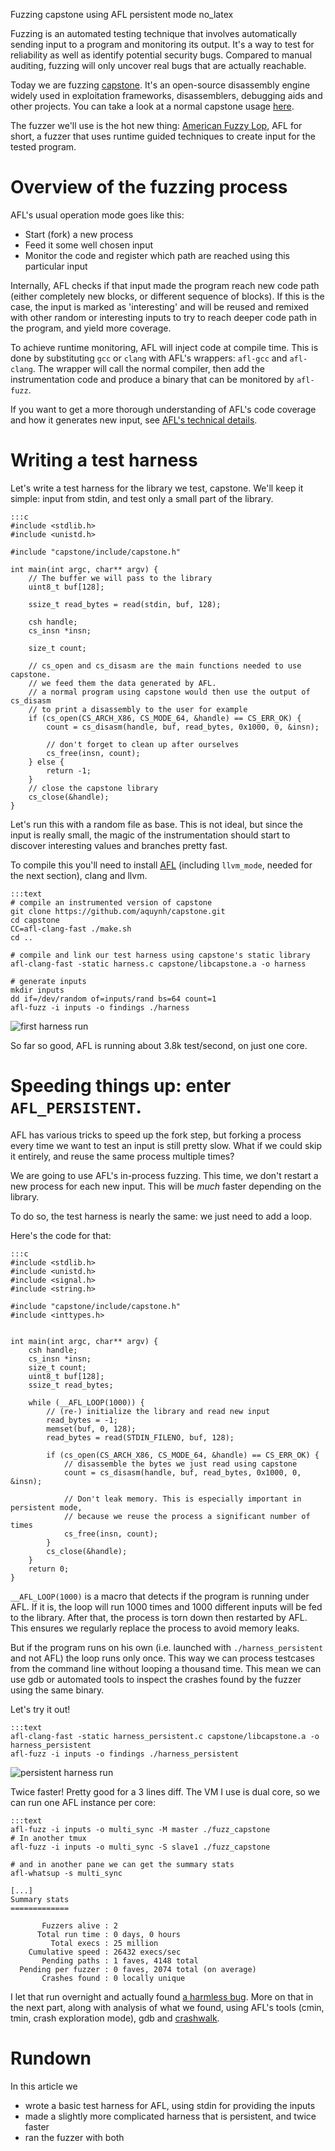 Fuzzing capstone using AFL persistent mode
no_latex

Fuzzing is an automated testing technique that involves automatically sending input to a program and monitoring its output. It's a way to test for reliability as well as identify potential security bugs. Compared to manual auditing, fuzzing will only uncover real bugs that are actually reachable. 

Today we are fuzzing [capstone](http://www.capstone-engine.org). It's an open-source disassembly engine widely used in exploitation frameworks, disassemblers, debugging aids and other projects. You can take a look at a normal capstone usage [here](http://www.capstone-engine.org/lang_c.html).

The fuzzer we'll use is the hot new thing: [American Fuzzy Lop](https://lcamtuf.coredump.cx/afl/), AFL for short, a fuzzer that uses runtime guided techniques to create input for the tested program.


# Overview of the fuzzing process
AFL's usual operation mode goes like this:

* Start (fork) a new process
* Feed it some well chosen input
* Monitor the code and register which path are reached using this particular input

Internally, AFL checks if that input made the program reach new code path (either completely new blocks, or different sequence of blocks). If this is the case, the input is marked as 'interesting' and will be reused and remixed with other random or interesting inputs to try to reach deeper code path in the program, and yield more coverage.

To achieve runtime monitoring, AFL will inject code at compile time. This is done by substituting `gcc` or `clang` with AFL's wrappers: `afl-gcc` and `afl-clang`. The wrapper will call the normal compiler, then add the instrumentation code and produce a binary that can be monitored by `afl-fuzz`.

If you want to get a more thorough understanding of AFL's code coverage and how it generates new input, see [AFL's technical details](http://lcamtuf.coredump.cx/afl/technical_details.txt).


# Writing a test harness
Let's write a test harness for the library we test, capstone. We'll keep it simple: input from stdin, and test only a small part of the library.


	:::c
	#include <stdlib.h>
	#include <unistd.h>
	
	#include "capstone/include/capstone.h"
	
	int main(int argc, char** argv) {
		// The buffer we will pass to the library
		uint8_t buf[128];
		
		ssize_t read_bytes = read(stdin, buf, 128);
		
		csh handle;
		cs_insn *insn;
		
		size_t count;
		
		// cs_open and cs_disasm are the main functions needed to use capstone.
		// we feed them the data generated by AFL.
		// a normal program using capstone would then use the output of cs_disasm
		// to print a disassembly to the user for example
		if (cs_open(CS_ARCH_X86, CS_MODE_64, &handle) == CS_ERR_OK) {
			count = cs_disasm(handle, buf, read_bytes, 0x1000, 0, &insn);

			// don't forget to clean up after ourselves
			cs_free(insn, count);
		} else {
			return -1;
		}
		// close the capstone library
		cs_close(&handle);
	}


Let's run this with a random file as base. This is not ideal, but since the input is really small, the magic of the instrumentation should start to discover interesting values and branches pretty fast. 

To compile this you'll need to install [AFL](https://lcamtuf.coredump.cx/afl/) (including `llvm_mode`, needed for the next section), clang and llvm.

	:::text
	# compile an instrumented version of capstone
	git clone https://github.com/aquynh/capstone.git
	cd capstone
	CC=afl-clang-fast ./make.sh
	cd ..

	# compile and link our test harness using capstone's static library
	afl-clang-fast -static harness.c capstone/libcapstone.a -o harness
	
	# generate inputs
	mkdir inputs
	dd if=/dev/random of=inputs/rand bs=64 count=1
	afl-fuzz -i inputs -o findings ./harness

![first harness run](resources/fuzzing_capstone/harness_run.png)

So far so good, AFL is running about 3.8k test/second, on just one core.


# Speeding things up: enter `AFL_PERSISTENT`.
AFL has various tricks to speed up the fork step, but forking a process every time we want to test an input is still pretty slow. What if we could skip it entirely, and reuse the same process multiple times?

We are going to use AFL's in-process fuzzing. This time, we don't restart a new process for each new input. This will be *much* faster depending on the library.

To do so, the test harness is nearly the same: we just need to add a loop.

Here's the code for that:

	:::c
	#include <stdlib.h>
	#include <unistd.h>
	#include <signal.h>
	#include <string.h>
	
	#include "capstone/include/capstone.h"
	#include <inttypes.h>
	
	
	int main(int argc, char** argv) {
	    csh handle;
	    cs_insn *insn;
	    size_t count;
	    uint8_t buf[128]; 
	    ssize_t read_bytes;
	
		while (__AFL_LOOP(1000)) {
			// (re-) initialize the library and read new input
			read_bytes = -1; 
			memset(buf, 0, 128);
			read_bytes = read(STDIN_FILENO, buf, 128);
	
			if (cs_open(CS_ARCH_X86, CS_MODE_64, &handle) == CS_ERR_OK) {
				// disassemble the bytes we just read using capstone
				count = cs_disasm(handle, buf, read_bytes, 0x1000, 0, &insn);
	
				// Don't leak memory. This is especially important in persistent mode, 
				// because we reuse the process a significant number of times
				cs_free(insn, count); 
			}
			cs_close(&handle);
		}
	    return 0;
	}


`__AFL_LOOP(1000)` is a macro that detects if the program is running under AFL. If it is, the loop will run 1000 times and 1000 different inputs will be fed to the library. After that, the process is torn down then restarted by AFL. This ensures we regularly replace the process to avoid memory leaks.

But if the program runs on his own (i.e. launched with `./harness_persistent` and not AFL) the loop runs only once. This way we can process testcases from the command line without looping a thousand time. This mean we can use gdb or automated tools to inspect the crashes found by the fuzzer using the same binary.

Let's try it out!

	:::text
	afl-clang-fast -static harness_persistent.c capstone/libcapstone.a -o harness_persistent
	afl-fuzz -i inputs -o findings ./harness_persistent

![persistent harness run](resources/fuzzing_capstone/harness_persistent_run.png)

Twice faster! Pretty good for a 3 lines diff. The VM I use is dual core, so we can run one AFL instance per core:

	:::text
	afl-fuzz -i inputs -o multi_sync -M master ./fuzz_capstone
	# In another tmux
	afl-fuzz -i inputs -o multi_sync -S slave1 ./fuzz_capstone
	
	# and in another pane we can get the summary stats
	afl-whatsup -s multi_sync
	
	[...]
    Summary stats
    =============
    
           Fuzzers alive : 2
          Total run time : 0 days, 0 hours
             Total execs : 25 million
        Cumulative speed : 26432 execs/sec
           Pending paths : 1 faves, 4148 total
      Pending per fuzzer : 0 faves, 2074 total (on average)
           Crashes found : 0 locally unique


I let that run overnight and actually found [a harmless bug](https://github.com/aquynh/capstone/issues/463). More on that in the next part, along with analysis  of what we found, using AFL's tools (cmin, tmin, crash exploration mode), gdb and [crashwalk](https://github.com/bnagy/crashwalk).

# Rundown
In this article we  

* wrote a basic test harness for AFL, using stdin for providing the inputs
* made a slightly more complicated harness that is persistent, and twice faster
* ran the fuzzer with both
